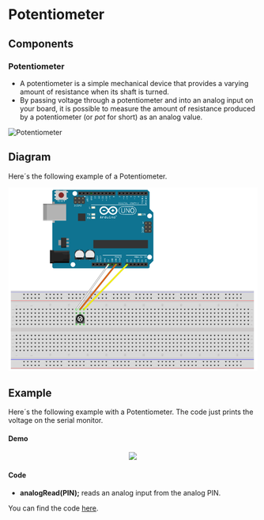 # Potentiometer

## Components 
### Potentiometer

* A potentiometer is a simple mechanical device that provides a varying amount of resistance when its shaft is turned. 
* By passing voltage through a potentiometer and into an analog input on your board, it is possible to measure the amount of resistance produced by a potentiometer (or _pot_ for short) as an analog value.

<img title="Potentiometer" src="https://www.thinkcreatelearn.co.uk/resources/arduino-recipes/read-potentiometer/pot-pins.jpg" width=200/>

## Diagram

Here´s the following example of a Potentiometer.

![Potentiometer diagram](./img/Potentiometer_diagram.png)

## Example

Here´s the following example with a Potentiometer. The code just prints the voltage on the serial monitor.

#### Demo
<p align="center"><img src="./img/Potentiometer_demo.gif"/></p>

#### Code

* **analogRead(PIN);** reads an analog input from the analog PIN.

You can find the code [here](./Potentiometer.ino).
